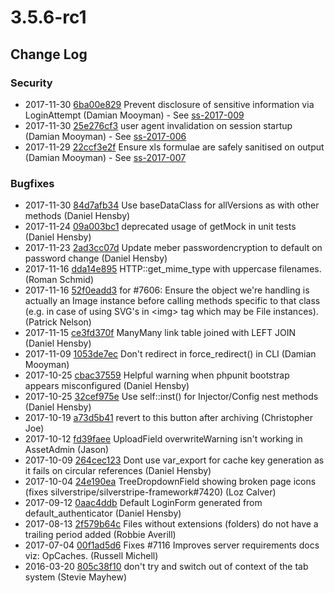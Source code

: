 # 3.5.6-rc1

<!--- Changes below this line will be automatically regenerated -->

## Change Log

### Security

 * 2017-11-30 [6ba00e829]() Prevent disclosure of sensitive information via LoginAttempt (Damian Mooyman) - See [ss-2017-009](http://www.silverstripe.org/download/security-releases/ss-2017-009)
 * 2017-11-30 [25e276cf3]() user agent invalidation on session startup (Damian Mooyman) - See [ss-2017-006](http://www.silverstripe.org/download/security-releases/ss-2017-006)
 * 2017-11-29 [22ccf3e2f]() Ensure xls formulae are safely sanitised on output (Damian Mooyman) - See [ss-2017-007](http://www.silverstripe.org/download/security-releases/ss-2017-007)

### Bugfixes

 * 2017-11-30 [84d7afb34]() Use baseDataClass for allVersions as with other methods (Daniel Hensby)
 * 2017-11-24 [09a003bc1]() deprecated usage of getMock in unit tests (Daniel Hensby)
 * 2017-11-23 [2ad3cc07d]() Update meber passwordencryption to default on password change (Daniel Hensby)
 * 2017-11-16 [dda14e895]() HTTP::get_mime_type with uppercase filenames. (Roman Schmid)
 * 2017-11-16 [52f0eadd3]() for #7606: Ensure the object we're handling is actually an Image instance before calling methods specific to that class (e.g. in case of using SVG's in &lt;img&gt; tag which may be File instances). (Patrick Nelson)
 * 2017-11-15 [ce3fd370f]() ManyMany link table joined with LEFT JOIN (Daniel Hensby)
 * 2017-11-09 [1053de7ec]() Don't redirect in force_redirect() in CLI (Damian Mooyman)
 * 2017-10-25 [cbac37559]() Helpful warning when phpunit bootstrap appears misconfigured (Daniel Hensby)
 * 2017-10-25 [32cef975e]() Use self::inst() for Injector/Config nest methods (Daniel Hensby)
 * 2017-10-19 [a73d5b41](https://github.com/silverstripe/silverstripe-cms/commit/a73d5b4177be445128a6fa42e20dd8df13eaf554) revert to this button after archiving (Christopher Joe)
 * 2017-10-12 [fd39faee](https://github.com/silverstripe/silverstripe-cms/commit/fd39faeefd5241cf96313e968142183de767c51b) UploadField overwriteWarning isn't working in AssetAdmin (Jason)
 * 2017-10-09 [264cec123]() Dont use var_export for cache key generation as it fails on circular references (Daniel Hensby)
 * 2017-10-04 [24e190ea](https://github.com/silverstripe/silverstripe-cms/commit/24e190ea8265d16445a3210f7b06de191e474004) TreeDropdownField showing broken page icons (fixes silverstripe/silverstripe-framework#7420) (Loz Calver)
 * 2017-09-12 [0aac4ddb](https://github.com/silverstripe/silverstripe-cms/commit/0aac4ddb7ecf0f17eda8add235017c10c9f57255) Default LoginForm generated from default_authenticator (Daniel Hensby)
 * 2017-08-13 [2f579b64c]() Files without extensions (folders) do not have a trailing period added (Robbie Averill)
 * 2017-07-04 [00f1ad5d6]() Fixes #7116 Improves server requirements docs viz: OpCaches. (Russell Michell)
 * 2016-03-20 [805c38f10]() don't try and switch out of context of the tab system (Stevie Mayhew)
